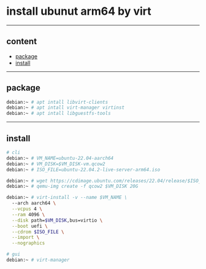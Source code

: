 # install ubunut arm64 by virt

---

## content

- [package](#package)
- [install](#install)

---

## package

```bash
debian:~ # apt intall libvirt-clients
debian:~ # apt intall virt-manager virtinst
debian:~ # apt intall libguestfs-tools
```

---

## install

```bash
# cli
debian:~ # VM_NAME=ubuntu-22.04-aarch64
debian:~ # VM_DISK=$VM_DISK-vm.qcow2
debian:~ # ISO_FILE=ubuntu-22.04.2-live-server-arm64.iso

debian:~ # wget https://cdimage.ubuntu.com/releases/22.04/release/$ISO_FILE
debian:~ # qemu-img create -f qcow2 $VM_DISK 20G

debian:~ # virt-install -v --name $VM_NAME \
  --arch aarch64 \
  --vcpus 4 \
  --ram 4096 \
  --disk path=$VM_DISK,bus=virtio \
  --boot uefi \
  --cdrom $ISO_FILE \
  --import \
  --nographics

# gui
debian:~ # virt-manager
```
